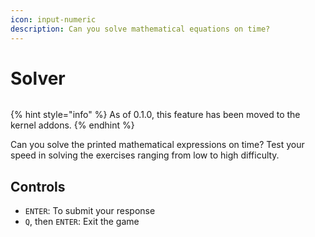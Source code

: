 ```yaml
---
icon: input-numeric
description: Can you solve mathematical equations on time?
---
```


# Solver

<figure><img src="https://github.com/Aptivi-Stable-Docs/nks-manual-0.1.0/blob/main/.gitbook/assets/014-solver.png" alt=""><figcaption></figcaption></figure>

{% hint style="info" %}
As of 0.1.0, this feature has been moved to the kernel addons.
{% endhint %}

Can you solve the printed mathematical expressions on time? Test your speed in solving the exercises ranging from low to high difficulty.

## Controls

* `ENTER`: To submit your response
* `Q`, then `ENTER`: Exit the game
